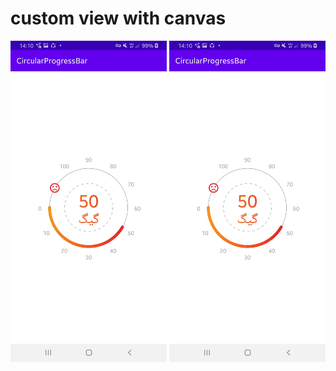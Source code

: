 # custom view with canvas
<img src="/previews/pic2.jpg" width="250"/> <img src="/previews/pic2.jpg" width="250"/>
